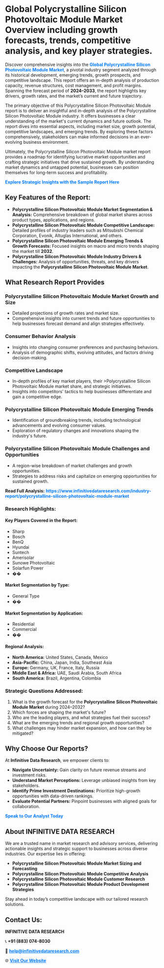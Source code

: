 <h1>Global Polycrystalline Silicon Photovoltaic Module Market Overview including growth forecasts, trends, competitive analysis, and key player strategies.</h1>
<p>
Discover comprehensive insights into the 
<a href="https://www.infinitivedataresearch.com/industry-report/polycrystalline-silicon-photovoltaic-module-market" rel="dofollow" style="color: #007BFF; text-decoration: none;"><strong>Global Polycrystalline Silicon Photovoltaic Module Market</strong></a>, a pivotal industry segment analyzed through its historical development, emerging trends, growth prospects, and competitive landscape. This report offers an in-depth analysis of production capacity, revenue structures, cost management, and profit margins. Spanning the forecast period of <strong>2024–2033</strong>, the report highlights key drivers, growth rates, and the market’s current and future trajectory.
</p>
<p>
The primary objective of this Polycrystalline Silicon Photovoltaic Module report is to deliver an insightful and in-depth analysis of the Polycrystalline Silicon Photovoltaic Module industry. It offers businesses a clear understanding of the market's current dynamics and future outlook. The report dives into essential aspects, including market size, growth potential, competitive landscapes, and emerging trends. By exploring these factors comprehensively, stakeholders can make informed decisions in an ever-evolving business environment.
</p>
<p>
Ultimately, the Polycrystalline Silicon Photovoltaic Module market report provides a roadmap for identifying lucrative market opportunities and crafting strategic initiatives that drive sustained growth. By understanding market dynamics and untapped potential, businesses can position themselves for long-term success and profitability.
</p>
<p>
<a href="https://www.infinitivedataresearch.com/request-sample/reportId=108782" style="color: #007BFF; text-decoration: none;"><strong>Explore Strategic Insights with the Sample Report Here</strong></a>
</p>

<h2>Key Features of the Report:</h2>
<ul>
<li><strong>Polycrystalline Silicon Photovoltaic Module Market Segmentation & Analysis:</strong> Comprehensive breakdown of global market shares across product types, applications, and regions.</li>
<li><strong>Polycrystalline Silicon Photovoltaic Module Competitive Landscape:</strong> Detailed profiles of industry leaders such as Mitsubishi Chemical Corporation, Evonik, Altuglas International, and others.</li>
<li><strong>Polycrystalline Silicon Photovoltaic Module Emerging Trends & Growth Forecasts:</strong> Focused insights on macro and micro trends shaping the market till <strong>2032</strong>.</li>
<li><strong>Polycrystalline Silicon Photovoltaic Module Industry Drivers & Challenges:</strong> Analysis of opportunities, threats, and key drivers impacting the <strong>Polycrystalline Silicon Photovoltaic Module Market</strong>.</li>
</ul>

<h2>What Research Report Provides</h2>
<h3>Polycrystalline Silicon Photovoltaic Module Market Growth and Size</h3>
<ul>
<li>Detailed projections of growth rates and market size.</li>
<li>Comprehensive insights into current trends and future opportunities to help businesses forecast demand and align strategies effectively.</li>
</ul>

<h3>Consumer Behavior Analysis</h3>
<ul>
<li>Insights into changing consumer preferences and purchasing behaviors.</li>
<li>Analysis of demographic shifts, evolving attitudes, and factors driving decision-making.</li>
</ul>

<h3>Competitive Landscape</h3>
<ul>
<li>In-depth profiles of key market players, their >Polycrystalline Silicon Photovoltaic Module market share, and strategic initiatives.</li>
<li>Insights into competitors' tactics to help businesses differentiate and gain a competitive edge.</li>
</ul>

<h3>Polycrystalline Silicon Photovoltaic Module Emerging Trends</h3>
<ul>
<li>Identification of groundbreaking trends, including technological advancements and evolving consumer values.</li>
<li>Exploration of regulatory changes and innovations shaping the industry's future.</li>
</ul>

<h3>Polycrystalline Silicon Photovoltaic Module Challenges and Opportunities</h3>
<ul>
<li>A region-wise breakdown of market challenges and growth opportunities.</li>
<li>Strategies to address risks and capitalize on emerging opportunities for sustained growth.</li>
</ul>
<p><strong>Read Full Analysis:</strong> <a href="https://www.infinitivedataresearch.com/industry-report/polycrystalline-silicon-photovoltaic-module-market" rel="dofollow" style="color: #007BFF; text-decoration: none;"><strong>https://www.infinitivedataresearch.com/industry-report/polycrystalline-silicon-photovoltaic-module-market</strong></a></p>
<h3>Research Highlights:</h3>
<h4>Key Players Covered in the Report:</h4>
<ul><li>Sharp</li><li>Bosch</li><li>BenQ</li><li>Hyundai</li><li>Suntech</li><li>Amerisolar</li><li>Sunowe Photovoltaic</li><li>Solarfun Power</li><li>��</li></ul>
<h4>Market Segmentation by Type:</h4>
<ul><li>General Type</li><li>��</li></ul>
<h4>Market Segmentation by Application:</h4>
<ul><li>Residential</li><li>Commercial</li><li>��</li></ul>

<h4>Regional Analysis:</h4>
<ul>
<li><strong>North America:</strong> United States, Canada, Mexico</li>
<li><strong>Asia-Pacific:</strong> China, Japan, India, Southeast Asia</li>
<li><strong>Europe:</strong> Germany, UK, France, Italy, Russia</li>
<li><strong>Middle East & Africa:</strong> UAE, Saudi Arabia, South Africa</li>
<li><strong>South America:</strong> Brazil, Argentina, Colombia</li>
</ul>

<h3>Strategic Questions Addressed:</h3>
<ol>
<li>What is the growth forecast for the <strong>Polycrystalline Silicon Photovoltaic Module Market</strong> during 2024–2032?</li>
<li>Which forces are shaping the market's future?</li>
<li>Who are the leading players, and what strategies fuel their success?</li>
<li>What are the emerging trends and regional growth opportunities?</li>
<li>What challenges may hinder market expansion, and how can they be mitigated?</li>
</ol>

<h2>Why Choose Our Reports?</h2>
<p>At <strong>Infinitive Data Research</strong>, we empower clients to:</p>
<ul>
<li><strong>Navigate Uncertainty:</strong> Gain clarity on future revenue streams and investment risks.</li>
<li><strong>Understand Market Perceptions:</strong> Leverage unbiased insights from key stakeholders.</li>
<li><strong>Identify Prime Investment Destinations:</strong> Prioritize high-growth opportunities with data-driven rankings.</li>
<li><strong>Evaluate Potential Partners:</strong> Pinpoint businesses with aligned goals for collaboration.</li>
</ul>
<p><a href="https://www.infinitivedataresearch.com/industry-report/polycrystalline-silicon-photovoltaic-module-market" rel="dofollow" style="color: #007BFF; text-decoration: none;"><strong>Speak to Our Analyst Today</strong></a></p>

<h2>About INFINITIVE DATA RESEARCH</h2>
<p>We are a trusted name in market research and advisory services, delivering actionable insights and strategic support to businesses across diverse industries. Our expertise lies in offering:</p>
<ul>
<li><strong>Polycrystalline Silicon Photovoltaic Module Market Sizing and Forecasting</strong></li>
<li><strong>Polycrystalline Silicon Photovoltaic Module Competitive Analysis</strong></li>
<li><strong>Polycrystalline Silicon Photovoltaic Module Customer Research</strong></li>
<li><strong>Polycrystalline Silicon Photovoltaic Module Product Development Strategies</strong></li>
</ul>
<p>Stay ahead in today’s competitive landscape with our tailored research solutions.</p>

<h2>Contact Us:</h2>
<p><strong>INFINITIVE DATA RESEARCH</strong></p>
<p>📞 <strong>+91 (883) 074-8030</strong></p>
<p>📧 <strong><a href="mailto:help@infinitivedataresearch.com" style="color: #007BFF;">help@infinitivedataresearch.com</a></strong></p>
<p>🌐 <strong><a href="https://www.infinitivedataresearch.com" rel="dofollow" style="color: #007BFF;">Visit Our Website</a></strong></p>